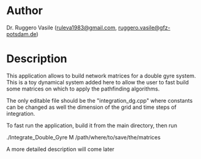 # Author

Dr. Ruggero Vasile (ruleva1983@gmail.com, ruggero.vasile@gfz-potsdam.de)

# Description

This application allows to build network matrices for a double gyre system. This is a toy dynamical system
added here to allow the user to fast build some matrices on which to apply the pathfinding algorithms.

The only editable file should be the "integration_dg.cpp" where constants can be changed as well the 
dimension of the grid and time steps of integration.

To fast run the application, build it from the main directory, then run

./Integrate_Double_Gyre  M /path/where/to/save/the/matrices

A more detailed description will come later
